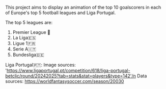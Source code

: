 This project aims to display an animation of the top 10 goalscorers in each of Europe's top 5 football leagues and Liga Portugal.

The top 5 leagues are:
1. Premier League 🏴󠁧󠁢󠁥󠁮󠁧󠁿
2. La Liga🇪🇸
3. Ligue 1🇫🇷
4. Serie A🇮🇹
5. Bundesliga🇩🇪

Liga Portugal🇵🇹:
Image sources: 'https://www.ligaportugal.pt/competition/618/liga-portugal-betclic/round/20242025?tab=stats&stat=players&type=142'/n
Data sources: https://worldfantasysoccer.com/season/20030


